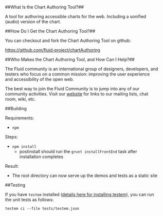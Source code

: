 ##What Is the Chart Authoring Tool?##

A tool for authoring accessible charts for the web. Including a sonified (audio) version of the chart.

##How Do I Get the Chart Authoring Tool?##

You can checkout and fork the Chart Authoring Tool on github:

<https://github.com/fluid-project/chartAuthoring>

##Who Makes the Chart Authoring Tool, and How Can I Help?##

The Fluid community is an international group of designers, developers, and testers who focus on a common mission: improving the user experience and accessibility of the open web.

The best way to join the Fluid Community is to jump into any of our community activities. Visit our [website](http://fluidproject.org/) for links to our mailing lists, chat room, wiki, etc.

##Building

Requirements:
* `npm`

Steps:
* `npm install`
    * postinstall should run the `grunt installFrontEnd` task after installation completes

Result:
* The root directory can now serve up the demos and tests as a static site

##Testing

If you have `testem` installed ([details here for installing testem](https://github.com/testem/testem/#installation)), you can run the unit tests as follows:

```
testem ci --file tests/testem.json
```
